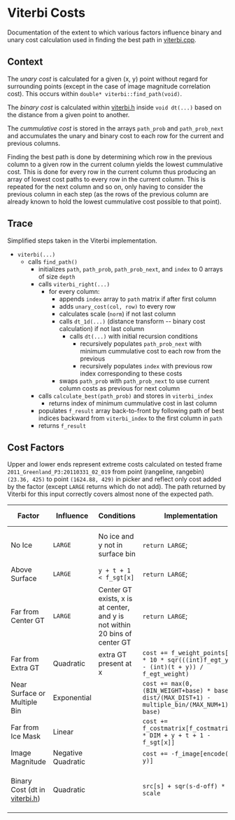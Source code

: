 # Viterbi Costs

Documentation of the extent to which various factors influence binary and unary cost calculation used in finding the best path in [viterbi.cpp](viterbi.cpp).

## Context

The *unary cost* is calculated for a given (x, y) point without regard for surrounding points (except in the case of image magnitude correlation cost). This occurs within `double* viterbi::find_path(void)`.

The *binary cost* is calculated within [viterbi.h](viterbi.h) inside `void dt(...)` based on the distance from a given point to another.

The *cummulative cost* is stored in the arrays `path_prob` and `path_prob_next` and accumulates the unary and binary cost to each row for the current and previous columns.

Finding the best path is done by determining which row in the previous column to a given row in the current column yields the lowest cummulative cost. This is done for every row in the current column thus producing an array of lowest cost paths to every row in the current column. This is repeated for the next column and so on, only having to consider the previous column in each step (as the rows of the previous column are already known to hold the lowest cummulative cost possible to that point).

## Trace

Simplified steps taken in the Viterbi implementation.

- `viterbi(...)`  
  - calls `find_path()`  
    - initializes `path`, `path_prob`, `path_prob_next`, and `index` to 0 arrays of size `depth`  
    - calls `viterbi_right(...)`  
      - for every column:  
        - appends `index` array to `path` matrix if after first column
        - adds `unary_cost(col, row)` to every row
        - calculates scale (`norm`) if not last column    
        - calls `dt_1d(...)` (distance transform -- binary cost calculation) if not last column  
          - calls `dt(...)` with initial recursion conditions  
            - recursively populates `path_prob_next` with minimum cummulative cost to each row from the previous  
            - recursively populates `index` with previous row index corresponding to these costs  
        - swaps `path_prob` with `path_prob_next` to use current column costs as previous for next column
    - calls `calculate_best(path_prob)` and stores in `viterbi_index`
      - returns index of minimum cummulative cost in last column
    - populates `f_result` array back-to-front by following path of best indices backward from `viterbi_index` to the first column in `path`
    - returns `f_result`

## Cost Factors

Upper and lower ends represent extreme costs calculated on tested frame `2011_Greenland_P3:20110331_02_019` from point (rangeline, rangebin) `(23.36, 425)` to point `(1624.88, 429)` in picker and reflect only cost added by the factor (except `LARGE` returns which do not add). The path returned by Viterbi for this input correctly covers almost none of the expected path.

Factor | Influence | Conditions | Implementation | Notes | Upper end | Lower end | Average
---|---|---|---|---|---|---|---
No Ice | `LARGE` | No ice and y not in surface bin | `return LARGE`; | Condition not met on tested frame. | `LARGE` | `0` | `0`
Above Surface | `LARGE` | `y + t + 1 < f_sgt[x]` | `return LARGE`; | | `LARGE` | `0` | `0`
Far from Center GT | `LARGE` | Center GT exists, x is at center, and y is not within 20 bins of center GT | `return LARGE`; | Condition not met on tested frame. | `LARGE` | `0` | `0`
Far from Extra GT | Quadratic | extra GT present at x | `cost += f_weight_points[x] * 10 * sqr(((int)f_egt_y[f] - (int)(t + y)) / f_egt_weight)` | | `187142.4` | `0` | `49166.21`
Near Surface or  Multiple Bin | Exponential |  | `cost += max(0, (BIN_WEIGHT+base) * base^(-dist/(MAX_DIST+1) - multiple_bin/(MAX_NUM+1)) - base)`| [Explanation of Formula](https://www.geogebra.org/3d/zy3f6mde) | `10` | `0` | `.11823`
Far from Ice Mask | Linear | | `cost += f_costmatrix[f_costmatrix_X * DIM + y + t + 1 - f_sgt[x]]` | | `3.33362` | `0.00099` | `1.24319`
Image Magnitude | Negative Quadratic | | `cost += -f_image[encode(x, y)]` | Decreases Cost | `25.09595` | `-34.72310` | `-.00769`
Binary Cost (dt in [viterbi.h](viterbi.h)) | Quadratic | | `src[s] + sqr(s-d-off) * scale` | `src[s]` represents cummulative cost as `cost` does above | `31212` | `0` | `378.72577`
